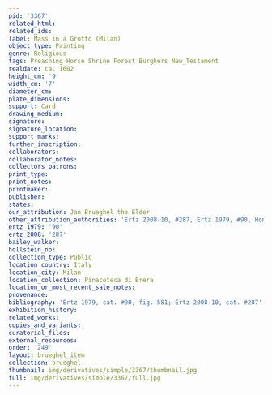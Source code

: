 ```yaml
---
pid: '3367'
related_html: 
related_ids: 
label: Mass in a Grotto (Milan)
object_type: Painting
genre: Religious
tags: Preaching Horse Shrine Forest Burghers New_Testament
realdate: ca. 1602
height_cm: '9'
width_cm: '7'
diameter_cm: 
plate_dimensions: 
support: Card
drawing_medium: 
signature: 
signature_location: 
support_marks: 
further_inscription: 
collaborators: 
collaborator_notes: 
collectors_patrons: 
print_type: 
print_notes: 
printmaker: 
publisher: 
states: 
our_attribution: Jan Brueghel the Elder
other_attribution_authorities: 'Ertz 2008-10, #287, Ertz 1979, #90, Honig database'
ertz_1979: '90'
ertz_2008: '287'
bailey_walker: 
hollstein_no: 
collection_type: Public
location_country: Italy
location_city: Milan
location_collection: Pinacoteca di Brera
location_or_most_recent_sale_notes: 
provenance: 
bibliography: 'Ertz 1979, cat. #90, fig. 581; Ertz 2008-10, cat. #287'
exhibition_history: 
related_works: 
copies_and_variants: 
curatorial_files: 
external_resources: 
order: '249'
layout: brueghel_item
collection: brueghel
thumbnail: img/derivatives/simple/3367/thumbnail.jpg
full: img/derivatives/simple/3367/full.jpg
---
```

